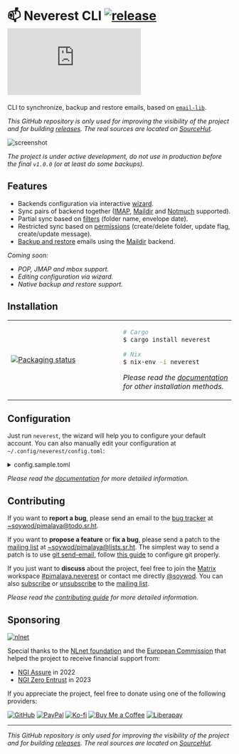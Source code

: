 # 📫 Neverest CLI [![release](https://img.shields.io/github/v/release/soywod/neverest?color=success)](https://github.com/soywod/neverest/releases/latest) [![chat](https://img.shields.io/matrix/pimalaya.neverest:matrix.org?color=success&label=chat)](https://matrix.to/#/#pimalaya.neverest:matrix.org)

CLI to synchronize, backup and restore emails, based on [`email-lib`](https://crates.io/crates/email-lib).

*This GitHub repository is only used for improving the visibility of the project and for building [releases](https://github.com/soywod/neverest/releases). The real sources are located on [SourceHut](https://git.sr.ht/~soywod/neverest-cli).*

![screenshot](https://pimalaya.org/neverest/cli/latest/screenshot.jpeg)

*The project is under active development, do not use in production before the final `v1.0.0` (or at least do some backups).*

## Features

- Backends configuration via interactive [wizard](https://pimalaya.org/neverest/cli/latest/configuration/index.html#automatically-using-the-wizard).
- Sync pairs of backend together ([IMAP](https://pimalaya.org/neverest/cli/latest/configuration/imap.html), [Maildir](https://pimalaya.org/neverest/cli/latest/configuration/maildir.html) and [Notmuch](https://pimalaya.org/neverest/cli/latest/configuration/notmuch.html) supported).
- Partial sync based on [filters](https://pimalaya.org/neverest/cli/latest/configuration/index.html#folderfilter) (folder name, envelope date).
- Restricted sync based on [permissions](https://pimalaya.org/neverest/cli/latest/configuration/index.html#leftrightfolderpermissions) (create/delete folder, update flag, create/update message).
- [Backup and restore](https://pimalaya.org/neverest/cli/latest/usage/backup-and-restore.html) emails using the [Maildir](https://pimalaya.org/neverest/cli/latest/configuration/maildir.html) backend.

*Coming soon:*

- *POP, JMAP and mbox support.*
- *Editing configuration via wizard.*
- *Native backup and restore support.*

## Installation

<table>
<tr>
<td width="50%">
<a href="https://repology.org/project/neverest/versions">
<img src="https://repology.org/badge/vertical-allrepos/neverest.svg" alt="Packaging status" />
</a>
</td>
<td width="50%">

```bash
# Cargo
$ cargo install neverest

# Nix
$ nix-env -i neverest
```

*Please read the [documentation](https://pimalaya.org/neverest/cli/latest/installation.html) for other installation methods.*

</td>
</tr>
</table>

## Configuration

Just run `neverest`, the wizard will help you to configure your default account. You can also manually edit your configuration at `~/.config/neverest/config.toml`:

<details>
  <summary>config.sample.toml</summary>

  ```toml
  [accounts.example]

  # The current `example` account will be used by default.
  default = true
  
  # Filter folders according to the given rules.
  #
  # folder.filter.include = ["INBOX", "Sent"]
  # folder.filter.exclude = ["All Mails"]
  folder.filter = "all"
  
  # Filter envelopes according to the given rules.
  #
  # envelope.filter.before = "1990-12-31T23:59:60Z"
  # envelope.filter.after = "1990-12-31T23:59:60Z"
  
  # The left backend configuration.
  #
  # In this example, the left side acts as our local cache.
  left.backend.type = "maildir"
  left.backend.root-dir = "/tmp/example"
  
  # The left backend permissions.
  #
  # Example of a full permissive backend (default behaviour):
  left.folder.permissions.create = true
  left.folder.permissions.delete = true
  left.flag.permissions.update = true
  left.message.permissions.create = true
  left.message.permissions.delete = true
  
  # The right backend configuration.
  #
  # In this example, the right side acts as our remote.
  right.backend.type = "imap"
  right.backend.host = "localhost"
  right.backend.port = 3143
  right.backend.login = "alice@localhost"
  
  # The right backend password.
  #
  # right.backend.passwd.cmd = "echo password"
  # right.backend.passwd.keyring = "password-keyring-entry"
  right.backend.passwd.raw = "password"
  
  # The right backend encryption.
  #
  # right.backend.encryption = "tls" # or true
  # right.backend.encryption = "start-tls"
  right.backend.encryption = "none" # or false
  
  # The right backend permissions.
  #
  # In this example, we set up safe permissions by denying deletions
  # remote side.
  right.folder.permissions.delete = false
  right.message.permissions.delete = false

  # The right folder aliases
  #
  # In this example, we define custom folder aliases for the right
  # side. They are useful when you need to map left and right folders
  # together.
  right.folder.aliases.inbox = "Inbox"
  right.folder.aliases.sent = "Sent Mails"
  ```
</details>

*Please read the [documentation](https://pimalaya.org/neverest/cli/latest/configuration/) for more detailed information.*

## Contributing

If you want to **report a bug**, please send an email to the [bug tracker](https://todo.sr.ht/~soywod/pimalaya) at [~soywod/pimalaya@todo.sr.ht](mailto:~soywod/pimalaya@todo.sr.ht).

If you want to **propose a feature** or **fix a bug**, please send a patch to the [mailing list](https://lists.sr.ht/~soywod/pimalaya) at [~soywod/pimalaya@lists.sr.ht](mailto:~soywod/pimalaya@lists.sr.ht). The simplest way to send a patch is to use [git send-email](https://git-scm.com/docs/git-send-email), follow [this guide](https://git-send-email.io/) to configure git properly.

If you just want to **discuss** about the project, feel free to join the [Matrix](https://matrix.org/) workspace [#pimalaya.neverest](https://matrix.to/#/#pimalaya.neverest:matrix.org) or contact me directly [@soywod](https://matrix.to/#/@soywod:matrix.org). You can also [subscribe](mailto:~soywod/pimalaya+subscribe@lists.sr.ht) or [unsubscribe](mailto:~soywod/pimalaya+unsubscribe@lists.sr.ht) to the [mailing list](https://lists.sr.ht/~soywod/pimalaya).

*Please read the [contributing guide](https://github.com/soywod/neverest/blob/master/CONTRIBUTING.md) for more detailed information.*

## Sponsoring

[![nlnet](https://nlnet.nl/logo/banner-160x60.png)](https://nlnet.nl/project/Neverest/index.html)

Special thanks to the [NLnet foundation](https://nlnet.nl/project/Neverest/index.html) and the [European Commission](https://www.ngi.eu/) that helped the project to receive financial support from:

- [NGI Assure](https://nlnet.nl/assure/) in 2022
- [NGI Zero Entrust](https://nlnet.nl/entrust/) in 2023

If you appreciate the project, feel free to donate using one of the following providers:

[![GitHub](https://img.shields.io/badge/-GitHub%20Sponsors-fafbfc?logo=GitHub%20Sponsors)](https://github.com/sponsors/soywod)
[![PayPal](https://img.shields.io/badge/-PayPal-0079c1?logo=PayPal&logoColor=ffffff)](https://www.paypal.com/paypalme/soywod)
[![Ko-fi](https://img.shields.io/badge/-Ko--fi-ff5e5a?logo=Ko-fi&logoColor=ffffff)](https://ko-fi.com/soywod)
[![Buy Me a Coffee](https://img.shields.io/badge/-Buy%20Me%20a%20Coffee-ffdd00?logo=Buy%20Me%20A%20Coffee&logoColor=000000)](https://www.buymeacoffee.com/soywod)
[![Liberapay](https://img.shields.io/badge/-Liberapay-f6c915?logo=Liberapay&logoColor=222222)](https://liberapay.com/soywod)

---

*This GitHub repository is only used for improving the visibility of the project and for building [releases](https://github.com/soywod/neverest/releases). The real sources are located on [SourceHut](https://git.sr.ht/~soywod/neverest-cli).*
